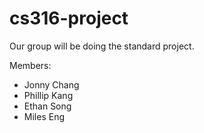 # cs316-project

Our group will be doing the standard project.

Members:
- Jonny Chang
- Phillip Kang
- Ethan Song
- Miles Eng
